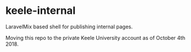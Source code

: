 # keele-internal

LaravelMix based shell for publishing internal pages.

Moving this repo to the private Keele University account as of October 4th 2018.